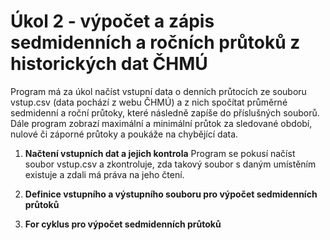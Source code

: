 # Úkol 2 - výpočet a zápis sedmidenních a ročních průtoků z historických dat ČHMÚ
Program má za úkol načíst vstupní data o denních průtocích ze souboru vstup.csv (data pochází z webu ČHMÚ) a z nich spočítat průměrné sedmidenní a roční průtoky, které následně zapíše do příslušných souborů. Dále program zobrazí maximální a minimální průtok za sledované období, nulové či záporné průtoky a poukáže na chybějící data.

1) **Načtení vstupních dat a jejich kontrola**
Program se pokusí načíst soubor vstup.csv a zkontroluje, zda takový soubor s daným umístěním existuje a zdali má práva na jeho čtení.

2) **Definice vstupního a výstupního souboru pro výpočet sedmidenních průtoků**

3) **For cyklus pro výpočet sedmidenních průtoků**


